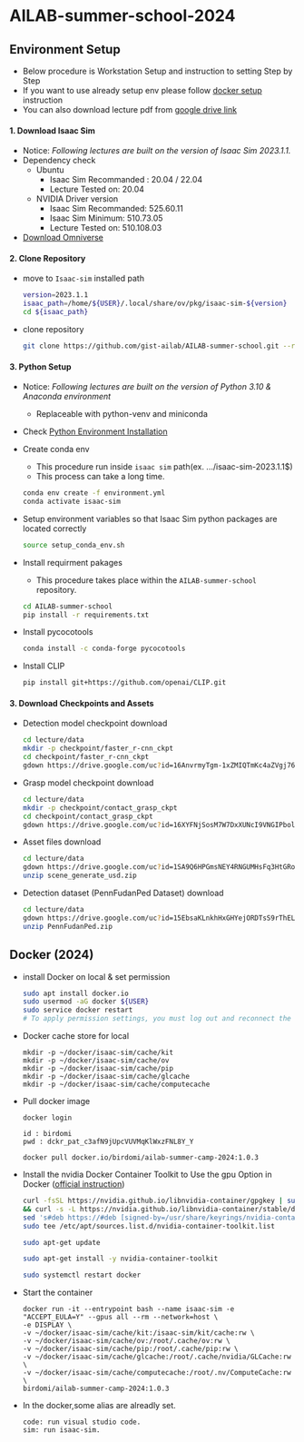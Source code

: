 # AILAB-summer-school-2024

## Environment Setup

 - Below procedure is Workstation Setup and instruction to setting Step by Step
 - If you want to use already setup env please follow [docker setup](#docker-2024) instruction
 - You can also download lecture pdf from [google drive link](https://drive.google.com/drive/folders/17rM0fWycKE9easTIgLrJuCZbneGhi1_h?usp=drive_link)

#### 1. Download Isaac Sim
 - Notice: *Following lectures are built on the version of Isaac Sim 2023.1.1.*
 - Dependency check
    - Ubuntu
      - Isaac Sim Recommanded : 20.04 / 22.04
      - Lecture Tested on: 20.04
    - NVIDIA Driver version
      - Isaac Sim Recommanded: 525.60.11
      - Isaac Sim Minimum: 510.73.05
      - Lecture Tested on: 510.108.03
 - [Download Omniverse](https://developer.nvidia.com/isaac-sim)
 

#### 2. Clone Repository
- move to `Isaac-sim` installed path

   ```Bash
   version=2023.1.1
   isaac_path=/home/${USER}/.local/share/ov/pkg/isaac-sim-${version}
   cd ${isaac_path}
   ```

- clone repository
  
   ```Bash
   git clone https://github.com/gist-ailab/AILAB-summer-school.git --recurse-submodules --remote-submodules
   ```

#### 3. Python Setup
 - Notice: *Following lectures are built on the version of Python 3.10 & Anaconda environment*
    - Replaceable with python-venv and miniconda
 - Check [Python Environment Installation](https://docs.omniverse.nvidia.com/app_isaacsim/app_isaacsim/install_python.html#advanced-running-with-anaconda)
 
 - Create conda env
    - This procedure run inside `isaac sim` path(ex. .../isaac-sim-2023.1.1$)
    - This process can take a long time.
   ```Bash
   conda env create -f environment.yml 
   conda activate isaac-sim
   ```

- Setup environment variables so that Isaac Sim python packages are located correctly
   ```Bash
   source setup_conda_env.sh
   ```

 - Install requirment pakages
    - This procedure takes place within the `AILAB-summer-school` repository.
   ```Bash
   cd AILAB-summer-school
   pip install -r requirements.txt
   ```

 - Install pycocotools
   ```Bash
   conda install -c conda-forge pycocotools
   ```

 - Install CLIP
   ```Bash
   pip install git+https://github.com/openai/CLIP.git
   ```

#### 3. Download Checkpoints and Assets

 - Detection model checkpoint download
   ```Bash
   cd lecture/data
   mkdir -p checkpoint/faster_r-cnn_ckpt
   cd checkpoint/faster_r-cnn_ckpt
   gdown https://drive.google.com/uc?id=16AnvrmyTgm-1xZMIQTmKc4aZVgj76OXt
   ```
   
 - Grasp model checkpoint download
   ```Bash
   cd lecture/data
   mkdir -p checkpoint/contact_grasp_ckpt
   cd checkpoint/contact_grasp_ckpt
   gdown https://drive.google.com/uc?id=16XYFNjSosM7W7DxXUNcI9VNGIPbol6tY
   ```

 - Asset files download
   ```Bash
   cd lecture/data
   gdown https://drive.google.com/uc?id=1SA9Q6HPGmsNEY4RNGUMHsFq3HtGRoP_1
   unzip scene_generate_usd.zip
   ```

 - Detection dataset (PennFudanPed Dataset) download
   ```Bash
   cd lecture/data
   gdown https://drive.google.com/uc?id=15EbsaKLnkhHxGHYejORDTsS9rThELJMR
   unzip PennFudanPed.zip
   ```

## Docker (2024)
 - install Docker on local & set permission
   ``` Bash
   sudo apt install docker.io
   sudo usermod -aG docker ${USER}
   sudo service docker restart
   # To apply permission settings, you must log out and reconnect the logged-in session.
   ```

 - Docker cache store for local
   ```
   mkdir -p ~/docker/isaac-sim/cache/kit
   mkdir -p ~/docker/isaac-sim/cache/ov
   mkdir -p ~/docker/isaac-sim/cache/pip
   mkdir -p ~/docker/isaac-sim/cache/glcache
   mkdir -p ~/docker/isaac-sim/cache/computecache
   ```
  
 - Pull docker image
   ``` Docker
   docker login
   
   id : birdomi
   pwd : dckr_pat_c3afN9jUpcVUVMqKlWxzFNL8Y_Y
   ```
   ``` Docker
   docker pull docker.io/birdomi/ailab-summer-camp-2024:1.0.3
   ```

 - Install the nvidia Docker Container Toolkit to Use the gpu Option in Docker ([official instruction](https://docs.nvidia.com/datacenter/cloud-native/container-toolkit/latest/install-guide.html))
   ``` bash
   curl -fsSL https://nvidia.github.io/libnvidia-container/gpgkey | sudo gpg --dearmor -o /usr/share/keyrings/nvidia-container-toolkit-keyring.gpg \
   && curl -s -L https://nvidia.github.io/libnvidia-container/stable/deb/nvidia-container-toolkit.list | \
   sed 's#deb https://#deb [signed-by=/usr/share/keyrings/nvidia-container-toolkit-keyring.gpg] https://#g' | \
   sudo tee /etc/apt/sources.list.d/nvidia-container-toolkit.list
   ```
   ``` bash
   sudo apt-get update
   ```
   ``` bash
   sudo apt-get install -y nvidia-container-toolkit
   ```
   ``` bash
   sudo systemctl restart docker
   ```

 - Start the container
   ``` Docker
   docker run -it --entrypoint bash --name isaac-sim -e "ACCEPT_EULA=Y" --gpus all --rm --network=host \
   -e DISPLAY \
   -v ~/docker/isaac-sim/cache/kit:/isaac-sim/kit/cache:rw \
   -v ~/docker/isaac-sim/cache/ov:/root/.cache/ov:rw \
   -v ~/docker/isaac-sim/cache/pip:/root/.cache/pip:rw \
   -v ~/docker/isaac-sim/cache/glcache:/root/.cache/nvidia/GLCache:rw \
   -v ~/docker/isaac-sim/cache/computecache:/root/.nv/ComputeCache:rw \
   birdomi/ailab-summer-camp-2024:1.0.3
   ```

 - In the docker,some alias are alreadly set.
   ``` Docker
   code: run visual studio code.
   sim: run isaac-sim.
   ```
